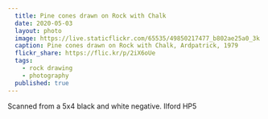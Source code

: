 ```yaml
---
  title: Pine cones drawn on Rock with Chalk
  date: 2020-05-03
  layout: photo
  image: https://live.staticflickr.com/65535/49850217477_b802ae25a0_3k.jpg
  caption: Pine cones drawn on Rock with Chalk, Ardpatrick, 1979
  flickr_share: https://flic.kr/p/2iX6oUe
  tags:
    - rock drawing
    - photography
  published: true
---
```


Scanned from a 5x4 black and white negative. Ilford HP5